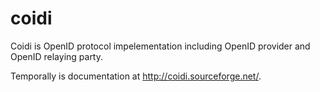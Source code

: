 # coidi
Coidi is OpenID protocol impelementation including OpenID provider and OpenID relaying party.

Temporally is documentation at http://coidi.sourceforge.net/.
